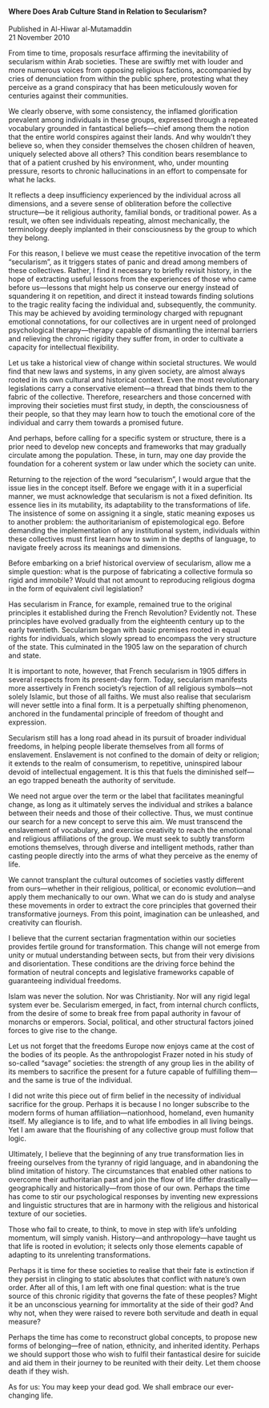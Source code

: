 <h4>Where Does Arab Culture Stand in Relation to Secularism?</h4>

Published in Al-Hiwar al-Mutamaddin
<br>
21 November 2010

From time to time, proposals resurface affirming the inevitability of secularism within Arab societies. These are swiftly met with louder and more numerous voices from opposing religious factions, accompanied by cries of denunciation from within the public sphere, protesting what they perceive as a grand conspiracy that has been meticulously woven for centuries against their communities.

We clearly observe, with some consistency, the inflamed glorification prevalent among individuals in these groups, expressed through a repeated vocabulary grounded in fantastical beliefs—chief among them the notion that the entire world conspires against their lands. And why wouldn’t they believe so, when they consider themselves the chosen children of heaven, uniquely selected above all others? This condition bears resemblance to that of a patient crushed by his environment, who, under mounting pressure, resorts to chronic hallucinations in an effort to compensate for what he lacks.

It reflects a deep insufficiency experienced by the individual across all dimensions, and a severe sense of obliteration before the collective structure—be it religious authority, familial bonds, or traditional power. As a result, we often see individuals repeating, almost mechanically, the terminology deeply implanted in their consciousness by the group to which they belong.

For this reason, I believe we must cease the repetitive invocation of the term “secularism”, as it triggers states of panic and dread among members of these collectives. Rather, I find it necessary to briefly revisit history, in the hope of extracting useful lessons from the experiences of those who came before us—lessons that might help us conserve our energy instead of squandering it on repetition, and direct it instead towards finding solutions to the tragic reality facing the individual and, subsequently, the community. This may be achieved by avoiding terminology charged with repugnant emotional connotations, for our collectives are in urgent need of prolonged psychological therapy—therapy capable of dismantling the internal barriers and relieving the chronic rigidity they suffer from, in order to cultivate a capacity for intellectual flexibility.

Let us take a historical view of change within societal structures. We would find that new laws and systems, in any given society, are almost always rooted in its own cultural and historical context. Even the most revolutionary legislations carry a conservative element—a thread that binds them to the fabric of the collective. Therefore, researchers and those concerned with improving their societies must first study, in depth, the consciousness of their people, so that they may learn how to touch the emotional core of the individual and carry them towards a promised future.

And perhaps, before calling for a specific system or structure, there is a prior need to develop new concepts and frameworks that may gradually circulate among the population. These, in turn, may one day provide the foundation for a coherent system or law under which the society can unite.

Returning to the rejection of the word “secularism”, I would argue that the issue lies in the concept itself. Before we engage with it in a superficial manner, we must acknowledge that secularism is not a fixed definition. Its essence lies in its mutability, its adaptability to the transformations of life. The insistence of some on assigning it a single, static meaning exposes us to another problem: the authoritarianism of epistemological ego. Before demanding the implementation of any institutional system, individuals within these collectives must first learn how to swim in the depths of language, to navigate freely across its meanings and dimensions.

Before embarking on a brief historical overview of secularism, allow me a simple question: what is the purpose of fabricating a collective formula so rigid and immobile? Would that not amount to reproducing religious dogma in the form of equivalent civil legislation?

Has secularism in France, for example, remained true to the original principles it established during the French Revolution? Evidently not. These principles have evolved gradually from the eighteenth century up to the early twentieth. Secularism began with basic premises rooted in equal rights for individuals, which slowly spread to encompass the very structure of the state. This culminated in the 1905 law on the separation of church and state.

It is important to note, however, that French secularism in 1905 differs in several respects from its present-day form. Today, secularism manifests more assertively in French society’s rejection of all religious symbols—not solely Islamic, but those of all faiths. We must also realise that secularism will never settle into a final form. It is a perpetually shifting phenomenon, anchored in the fundamental principle of freedom of thought and expression.

Secularism still has a long road ahead in its pursuit of broader individual freedoms, in helping people liberate themselves from all forms of enslavement. Enslavement is not confined to the domain of deity or religion; it extends to the realm of consumerism, to repetitive, uninspired labour devoid of intellectual engagement. It is this that fuels the diminished self—an ego trapped beneath the authority of servitude.

We need not argue over the term or the label that facilitates meaningful change, as long as it ultimately serves the individual and strikes a balance between their needs and those of their collective. Thus, we must continue our search for a new concept to serve this aim. We must transcend the enslavement of vocabulary, and exercise creativity to reach the emotional and religious affiliations of the group. We must seek to subtly transform emotions themselves, through diverse and intelligent methods, rather than casting people directly into the arms of what they perceive as the enemy of life.

We cannot transplant the cultural outcomes of societies vastly different from ours—whether in their religious, political, or economic evolution—and apply them mechanically to our own. What we can do is study and analyse these movements in order to extract the core principles that governed their transformative journeys. From this point, imagination can be unleashed, and creativity can flourish.

I believe that the current sectarian fragmentation within our societies provides fertile ground for transformation. This change will not emerge from unity or mutual understanding between sects, but from their very divisions and disorientation. These conditions are the driving force behind the formation of neutral concepts and legislative frameworks capable of guaranteeing individual freedoms.

Islam was never the solution. Nor was Christianity. Nor will any rigid legal system ever be. Secularism emerged, in fact, from internal church conflicts, from the desire of some to break free from papal authority in favour of monarchs or emperors. Social, political, and other structural factors joined forces to give rise to the change.

Let us not forget that the freedoms Europe now enjoys came at the cost of the bodies of its people. As the anthropologist Frazer noted in his study of so-called “savage” societies: the strength of any group lies in the ability of its members to sacrifice the present for a future capable of fulfilling them—and the same is true of the individual.

I did not write this piece out of firm belief in the necessity of individual sacrifice for the group. Perhaps it is because I no longer subscribe to the modern forms of human affiliation—nationhood, homeland, even humanity itself. My allegiance is to life, and to what life embodies in all living beings. Yet I am aware that the flourishing of any collective group must follow that logic.

Ultimately, I believe that the beginning of any true transformation lies in freeing ourselves from the tyranny of rigid language, and in abandoning the blind imitation of history. The circumstances that enabled other nations to overcome their authoritarian past and join the flow of life differ drastically—geographically and historically—from those of our own. Perhaps the time has come to stir our psychological responses by inventing new expressions and linguistic structures that are in harmony with the religious and historical texture of our societies.

Those who fail to create, to think, to move in step with life’s unfolding momentum, will simply vanish. History—and anthropology—have taught us that life is rooted in evolution; it selects only those elements capable of adapting to its unrelenting transformations.

Perhaps it is time for these societies to realise that their fate is extinction if they persist in clinging to static absolutes that conflict with nature’s own order. After all of this, I am left with one final question: what is the true source of this chronic rigidity that governs the fate of these peoples? Might it be an unconscious yearning for immortality at the side of their god? And why not, when they were raised to revere both servitude and death in equal measure?

Perhaps the time has come to reconstruct global concepts, to propose new forms of belonging—free of nation, ethnicity, and inherited identity. Perhaps we should support those who wish to fulfil their fantastical desire for suicide and aid them in their journey to be reunited with their deity. Let them choose death if they wish.

As for us: You may keep your dead god. We shall embrace our ever-changing life.